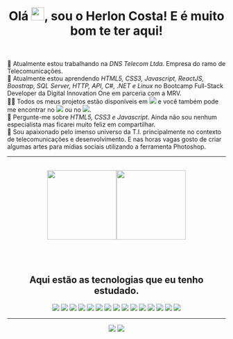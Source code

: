 <h1 align="center">Olá <img src="https://raw.githubusercontent.com/kaueMarques/kaueMarques/master/hi.gif" width="30px">, sou o Herlon Costa! E é muito bom te ter aqui!</h1>

<br>

🔭 Atualmente estou trabalhando na *DNS Telecom Ltda.* Empresa do ramo de Telecomunicações.<br>
🌱 Atualmente estou aprendendo *HTML5, CSS3, Javascript, ReactJS, Boostrap, SQL Server, HTTP, API, C#, .NET e Linux* no Bootcamp Full-Stack Developer da Digital Innovation One em parceria com a MRV.<br>
👨‍💻 Todos os meus projetos estão disponíveis em [<img src="https://img.shields.io/badge/-Herlon Costa-05122A?style=flat&logo=github">](https://github.com/herloncosta) e você também pode me encontrar no [<img src="https://img.shields.io/badge/-Linkedin-05122A?style=flat&logo=linkedin">](https://www.linkedin.com/in/herloncosta) ou no [<img src="https://img.shields.io/badge/-Instagram-05122A?style=flat&logo=instagram">](https://instagram.com/herloncosta_/).<br>
💬 Pergunte-me sobre *HTML5, CSS3 e Javascript*. Ainda não sou nenhum especialista mas ficarei muito feliz em compartilhar.<br>
💖 Sou apaixonado pelo imenso universo da T.I. principalmente no contexto de telecomunicações e desenvolvimento. E nas horas vagas gosto de criar algumas artes para mídias sociais utilizando a ferramenta Photoshop.

<hr>
<br>

<div align="center">
  <a href="https://github.com/herloncosta"><img height="160em" src="https://github-readme-stats.vercel.app/api?username=herloncosta&show_icons=true&theme=dracula&include_all_commits=true&count_private=true"/><img height="160em" src="https://github-readme-stats.vercel.app/api/top-langs/?username=herloncosta&layout=compact&langs_count=7&theme=dracula"></a>
</div>

<br>
<br>
<br>
  
<div align="center">
  
  ## Aqui estão as tecnologias que eu tenho estudado.
  
  <img src="https://img.shields.io/badge/-Git-05122A?style=flat&logo=git">
  <img src="https://img.shields.io/badge/-Github-05122A?style=flat&logo=github">
  <img src="https://img.shields.io/badge/-HTML5-05122A?style=flat&logo=html5">
  <img src="https://img.shields.io/badge/-CSS3-05122A?style=flat&logo=css3">
  <img src="https://img.shields.io/badge/-JavaScript-05122A?style=flat&logo=javascript">
  <img src="https://img.shields.io/badge/-Bootstrap-05122A?style=flat&logo=bootstrap">
  <img src="https://img.shields.io/badge/-Node.js-05122A?style=flat&logo=node.js">
  <img src="https://img.shields.io/badge/-React-05122A?style=flat&logo=react">
  <img src="https://img.shields.io/badge/-MySQL-05122A?style=flat&logo=mysql">
  <img src="https://img.shields.io/badge/-.NET-05122A?style=flat&logo=dotnet">
  <img src="https://img.shields.io/badge/-C Sharp-05122A?style=flat&logo=csharp">
  <img src="https://img.shields.io/badge/-PS-05122A?style=flat&logo=adobephotoshop">
  <img src="https://img.shields.io/badge/-Linux-05122A?style=flat&logo=linux">
  <img src="https://img.shields.io/badge/-Mint-05122A?style=flat&logo=linuxmint">
  <img src="https://img.shields.io/badge/-Ubuntu-05122A?style=flat&logo=ubuntu">
</div>
  
<hr>

<div align="center">    
  <a href="https://api.whatsapp.com/send?phone=5571983012996" target="_blank"><img src="https://img.shields.io/badge/WhatsApp-25D366?style=for-the-badge&logo=whatsapp&logoColor=white" target="_blank"></a> 
  <a href="https://www.linkedin.com/in/herloncosta/" target="_blank"><img src="https://img.shields.io/badge/LinkedIn-0077B5?style=for-the-badge&logo=linkedin&logoColor=white" target="_blank"></a>  
</div>
